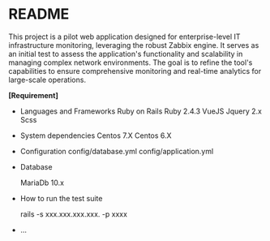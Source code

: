 # README

This project is a pilot web application designed for enterprise-level IT infrastructure monitoring, leveraging the robust Zabbix engine. 
It serves as an initial test to assess the application's functionality and scalability in managing complex network environments. 
The goal is to refine the tool's capabilities to ensure comprehensive monitoring and real-time analytics for large-scale operations.

**[Requirement]**
* Languages and Frameworks
  Ruby on Rails
  Ruby 2.4.3
  VueJS
  Jquery 2.x
  Scss

* System dependencies
  Centos 7.X
  Centos 6.X
  
* Configuration
    config/database.yml
  config/application.yml

* Database
  
  MariaDb 10.x
  
* How to run the test suite

 
  rails -s xxx.xxx.xxx.xxx. -p xxxx

* ...
